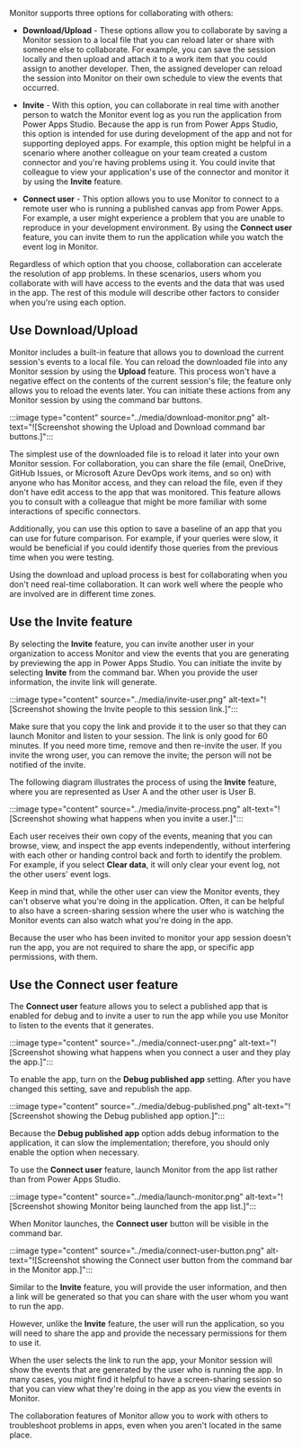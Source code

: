 Monitor supports three options for collaborating with others:

-   **Download/Upload** - These options allow you to collaborate by saving a Monitor
    session to a local file that you can reload later or share with
    someone else to collaborate. For example, you can save the session
    locally and then upload and attach it to a work item that you could
    assign to another developer. Then, the assigned developer can reload
    the session into Monitor on their own schedule to view the events
    that occurred.

-   **Invite** - With this option, you can collaborate in real time with
    another person to watch the Monitor event log as you run the
    application from Power Apps Studio. Because the app is run from
    Power Apps Studio, this option is intended for use during development of
    the app and not for supporting deployed apps. For example, this option
    might be helpful in a scenario where another colleague on your team
    created a custom connector and you're having problems using it. You
    could invite that colleague to view your application's use of the
    connector and monitor it by using the **Invite** feature.

-   **Connect user** - This option allows you to use Monitor to connect to a
    remote user who is running a published canvas app from Power Apps. For example,
    a user might experience a problem that you are unable to
    reproduce in your development environment. By using the **Connect user** feature, you
    can invite them to run the application while you watch the event log
    in Monitor.

Regardless of which option that you choose, collaboration can accelerate the
resolution of app problems. In these scenarios, users whom you
collaborate with will have access to the events and the data that was
used in the app. The rest of this module will describe other
factors to consider when you're using each option.

## Use Download/Upload

Monitor includes a built-in feature that allows you to download the current session's
events to a local file. You can reload the downloaded file into any
Monitor session by using the **Upload** feature. 
This process won't have a negative effect on the contents of the current session's file; the feature
only allows you to reload the events later. You can initiate these actions from any Monitor session by
using the command bar buttons.

:::image type="content" source="../media/download-monitor.png" alt-text="![Screenshot showing the Upload and Download command bar buttons.]":::

The simplest use of the downloaded file is to reload it later into
your own Monitor session. For collaboration, you can share the file
(email, OneDrive, GitHub Issues, or Microsoft Azure DevOps work items, and so on) with
anyone who has Monitor access, and they can reload the file, even if they
don't have edit access to the app that was monitored. This feature allows you
to consult with a colleague that might be more familiar with some
interactions of specific connectors.

Additionally, you can use this option to save a baseline of an app that you can
use for future comparison. For example, if your queries were slow,
it would be beneficial if you could identify those queries from
the previous time when you were testing.

Using the download and upload process is best for collaborating when you
don't need real-time collaboration. It can work well where the people who are
involved are in different time zones.

## Use the Invite feature

By selecting the **Invite** feature, you can invite another user in your
organization to access Monitor and view the events that you are generating by
previewing the app in Power Apps Studio. You can initiate the invite by
selecting **Invite** from the command bar.
When you provide the user information, the invite link will generate.

:::image type="content" source="../media/invite-user.png" alt-text="![Screenshot showing the Invite people to this session link.]":::

Make sure that you copy the link and provide it to the user so that they can launch
Monitor and listen to your session. The link is only good for 60 minutes.
If you need more time, remove and then re-invite the user. If you
invite the wrong user, you can remove the invite; the person will not be notified
of the invite.

The following diagram illustrates the process of using the **Invite** feature, where you are represented as User A and the
other user is User B.

:::image type="content" source="../media/invite-process.png" alt-text="![Screenshot showing what happens when you invite a user.]":::

Each user receives their own copy of the events, meaning that you can
browse, view, and inspect the app events independently, without
interfering with each other or handing control back and forth to
identify the problem. For example, if you select **Clear data**, it will only
clear your event log, not the other users' event logs.

Keep in mind that, while the other user can view the Monitor events, they can't
observe what you're doing in the application. Often, it can be
helpful to also have a screen-sharing session where the user who is
watching the Monitor events can also watch what you're doing in the
app.

Because the user who has been invited to monitor your app session doesn't
run the app, you are not required to share the app, or specific app permissions, with them.

## Use the Connect user feature

The **Connect user** feature allows you to select a published app that is
enabled for debug and to invite a user to run the app while you use Monitor
to listen to the events that it generates.

:::image type="content" source="../media/connect-user.png" alt-text="![Screenshot showing what happens when you connect a user and they play the app.]":::

To enable the app, turn on the **Debug published app** setting.
After you have changed this setting, save and republish the app.

:::image type="content" source="../media/debug-published.png" alt-text="![Screenshot showing the Debug published app option.]":::

Because the **Debug published app** option adds debug information to the application, it can slow
the implementation; therefore, you should only enable the option when necessary.

To use the **Connect user** feature, launch Monitor from the app
list rather than from Power Apps Studio.

:::image type="content" source="../media/launch-monitor.png" alt-text="![Screenshot showing Monitor being launched from the app list.]":::

When Monitor launches, the **Connect user** button will be visible
in the command bar.

:::image type="content" source="../media/connect-user-button.png" alt-text="![Screenshot showing the Connect user button from the command bar in the Monitor app.]":::

Similar to the **Invite** feature, you will provide the user information, and then a link will be
generated so that you can share with the user whom you want to run the app.

However, unlike the **Invite** feature, the user will run the application, so you will need to share the app
and provide the necessary permissions for them to use it.

When the user selects the link to run the app, your Monitor session will show
the events that are generated by the user who is running the app. In many cases, you might
find it helpful to have a screen-sharing session so that you can view what
they're doing in the app as you view the events in Monitor.

The collaboration features of Monitor allow you to work with others to
troubleshoot problems in apps, even when you aren't located in the same
place.
